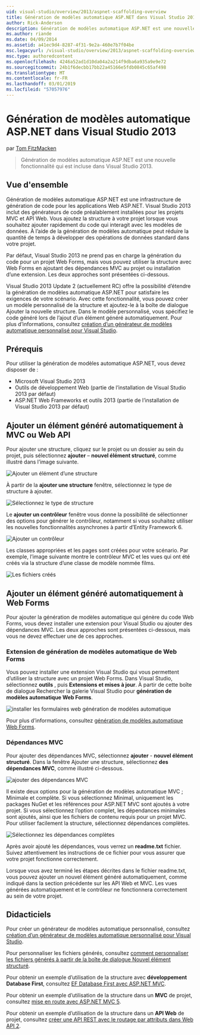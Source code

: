```yaml
---
uid: visual-studio/overview/2013/aspnet-scaffolding-overview
title: Génération de modèles automatique ASP.NET dans Visual Studio 2013 | Microsoft Docs
author: Rick-Anderson
description: Génération de modèles automatique ASP.NET est une nouvelle fonctionnalité qui est incluse dans Visual Studio 2013.
ms.author: riande
ms.date: 04/09/2014
ms.assetid: a41ec9d4-8287-4f31-9e2a-460e7b7f04be
msc.legacyurl: /visual-studio/overview/2013/aspnet-scaffolding-overview
msc.type: authoredcontent
ms.openlocfilehash: 4246a52ad1d10da04a2a214f9dba6a935a9e9e72
ms.sourcegitcommit: 24b1f6decbb17bb22a45166e5fdb0845c65af498
ms.translationtype: MT
ms.contentlocale: fr-FR
ms.lasthandoff: 03/01/2019
ms.locfileid: "57057976"
---
```

<a name="aspnet-scaffolding-in-visual-studio-2013"></a>Génération de modèles automatique ASP.NET dans Visual Studio 2013
====================
par [Tom FitzMacken](https://github.com/tfitzmac)

> Génération de modèles automatique ASP.NET est une nouvelle fonctionnalité qui est incluse dans Visual Studio 2013.


## <a name="overview"></a>Vue d'ensemble

Génération de modèles automatique ASP.NET est une infrastructure de génération de code pour les applications Web ASP.NET. Visual Studio 2013 inclut des générateurs de code préalablement installées pour les projets MVC et API Web. Vous ajoutez la structure à votre projet lorsque vous souhaitez ajouter rapidement du code qui interagit avec les modèles de données. À l’aide de la génération de modèles automatique peut réduire la quantité de temps à développer des opérations de données standard dans votre projet.

Par défaut, Visual Studio 2013 ne prend pas en charge la génération du code pour un projet Web Forms, mais vous pouvez utiliser la structure avec Web Forms en ajoutant des dépendances MVC au projet ou installation d’une extension. Les deux approches sont présentées ci-dessous.

Visual Studio 2013 Update 2 (actuellement RC) offre la possibilité d’étendre la génération de modèles automatique ASP.NET pour satisfaire les exigences de votre scénario. Avec cette fonctionnalité, vous pouvez créer un modèle personnalisé de la structure et ajoutez-le à la boîte de dialogue Ajouter la nouvelle structure. Dans le modèle personnalisé, vous spécifiez le code généré lors de l’ajout d’un élément généré automatiquement. Pour plus d’informations, consultez [création d’un générateur de modèles automatique personnalisé pour Visual Studio](https://go.microsoft.com/fwlink/p/?LinkId=395029).

## <a name="prerequisites"></a>Prérequis

Pour utiliser la génération de modèles automatique ASP.NET, vous devez disposer de :

- Microsoft Visual Studio 2013
- Outils de développement Web (partie de l’installation de Visual Studio 2013 par défaut)
- ASP.NET Web Frameworks et outils 2013 (partie de l’installation de Visual Studio 2013 par défaut)

## <a name="add-a-scaffolded-item-to-mvc-or-web-api"></a>Ajouter un élément généré automatiquement à MVC ou Web API

Pour ajouter une structure, cliquez sur le projet ou un dossier au sein du projet, puis sélectionnez **ajouter** – **nouvel élément structuré**, comme illustré dans l’image suivante.

![Ajouter un élément d’une structure](aspnet-scaffolding-overview/_static/image1.png)

À partir de la **ajouter une structure** fenêtre, sélectionnez le type de structure à ajouter.

![Sélectionnez le type de structure](aspnet-scaffolding-overview/_static/image2.png)

Le **ajouter un contrôleur** fenêtre vous donne la possibilité de sélectionner des options pour générer le contrôleur, notamment si vous souhaitez utiliser les nouvelles fonctionnalités asynchrones à partir d’Entity Framework 6.

![Ajouter un contrôleur](aspnet-scaffolding-overview/_static/image3.png)

Les classes appropriées et les pages sont créées pour votre scénario. Par exemple, l’image suivante montre le contrôleur MVC et les vues qui ont été créés via la structure d’une classe de modèle nommée films.

![Les fichiers créés](aspnet-scaffolding-overview/_static/image4.png)

## <a name="add-a-scaffolded-item-to-web-forms"></a>Ajouter un élément généré automatiquement à Web Forms

Pour ajouter la génération de modèles automatique qui génère du code Web Forms, vous devez installer une extension pour Visual Studio ou ajouter des dépendances MVC. Les deux approches sont présentées ci-dessous, mais vous ne devez effectuer une de ces approches.

### <a name="web-forms-scaffolding-extension"></a>Extension de génération de modèles automatique de Web Forms

Vous pouvez installer une extension Visual Studio qui vous permettent d’utiliser la structure avec un projet Web Forms. Dans Visual Studio, sélectionnez **outils** , puis **Extensions et mises à jour**. À partir de cette boîte de dialogue Rechercher la galerie Visual Studio pour **génération de modèles automatique Web Forms**.

![installer les formulaires web génération de modèles automatique](aspnet-scaffolding-overview/_static/image5.png)

Pour plus d’informations, consultez [génération de modèles automatique Web Forms](https://go.microsoft.com/fwlink/p/?LinkId=396478).

### <a name="mvc-dependencies"></a>Dépendances MVC

Pour ajouter des dépendances MVC, sélectionnez **ajouter** - **nouvel élément structuré**. Dans la fenêtre Ajouter une structure, sélectionnez **des dépendances MVC**, comme illustré ci-dessous.

![ajouter des dépendances MVC](aspnet-scaffolding-overview/_static/image6.png)

Il existe deux options pour la génération de modèles automatique MVC ; Minimale et complète. Si vous sélectionnez Minimal, uniquement les packages NuGet et les références pour ASP.NET MVC sont ajoutés à votre projet. Si vous sélectionnez l’option complet, les dépendances minimales sont ajoutés, ainsi que les fichiers de contenu requis pour un projet MVC. Pour utiliser facilement la structure, sélectionnez dépendances complètes.

![Sélectionnez les dépendances complètes](aspnet-scaffolding-overview/_static/image7.png)

Après avoir ajouté les dépendances, vous verrez un **readme.txt** fichier. Suivez attentivement les instructions de ce fichier pour vous assurer que votre projet fonctionne correctement.

Lorsque vous avez terminé les étapes décrites dans le fichier readme.txt, vous pouvez ajouter un nouvel élément généré automatiquement, comme indiqué dans la section précédente sur les API Web et MVC. Les vues générées automatiquement et le contrôleur ne fonctionnera correctement au sein de votre projet.

## <a name="tutorials"></a>Didacticiels

Pour créer un générateur de modèles automatique personnalisé, consultez [création d’un générateur de modèles automatique personnalisé pour Visual Studio](https://go.microsoft.com/fwlink/p/?LinkId=395029).

Pour personnaliser les fichiers générés, consultez [comment personnaliser les fichiers générés à partir de la boîte de dialogue Nouvel élément structuré](https://blogs.msdn.com/b/webdev/archive/2013/12/26/how-to-customize-the-generated-files-from-the-new-scaffolded-item-dialog.aspx).

Pour obtenir un exemple d’utilisation de la structure avec **développement Database First**, consultez [EF Database First avec ASP.NET MVC](../../../mvc/overview/getting-started/database-first-development/setting-up-database.md).

Pour obtenir un exemple d’utilisation de la structure dans un **MVC** de projet, consultez [mise en route avec ASP.NET MVC 5](../../../mvc/overview/getting-started/introduction/getting-started.md).

Pour obtenir un exemple d’utilisation de la structure dans un **API Web** de projet, consultez [créer une API REST avec le routage par attributs dans Web API 2](../../../web-api/overview/web-api-routing-and-actions/create-a-rest-api-with-attribute-routing.md).
